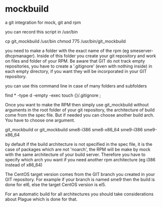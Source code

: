 mockbuild
=========

a git integration for mock, git and rpm

you can	record this script in /usr/bin

 cp git_mockbuild /usr/bin
 chmod 775 /usr/bin/git_mockbuild

you need to make a folder with the exact name of the rpm (eg smeserver-dhcpmanager). Inside of this folder you create your git repository and work on files and folder of your RPM. Be aware that GIT do not track empty repositories, you have to create a '.gitignore' (even with nothing inside) in each empty directory, if you want they will be incorporated in your GIT repository.

you can	use this command line in case of many folders and subfolders

 find * -type d -empty -exec touch {}/.gitignore \;

Once you want to make the RPM then	simply use git_mockbuild without arguments in the root folder of your git repository, the architecture of build come from the spec file. But if needed you can  choose another build arch. You have to choose one argument.

 git_mockbuild
or
 git_mockbuild sme8-i386 sme8-x86_64 sme9-i386 sme9-x86_64

by default if the build architecture is not specified in the spec file, it is the case of packages which are not 'noarch', the RPM will be make by mock with the same architecture of your build server. Therefore you have to specify which arch you want if you need another rpm architecture (eg i386 instead of x86_64)

The CentOS target version comes from the GIT branch you created in your GIT repository. For example if your branch is named sme9 then the build is done for el6, else the target CentOS version is el5.

For an automatic build for all architectures you should take considerations about Plague which is done for that.



